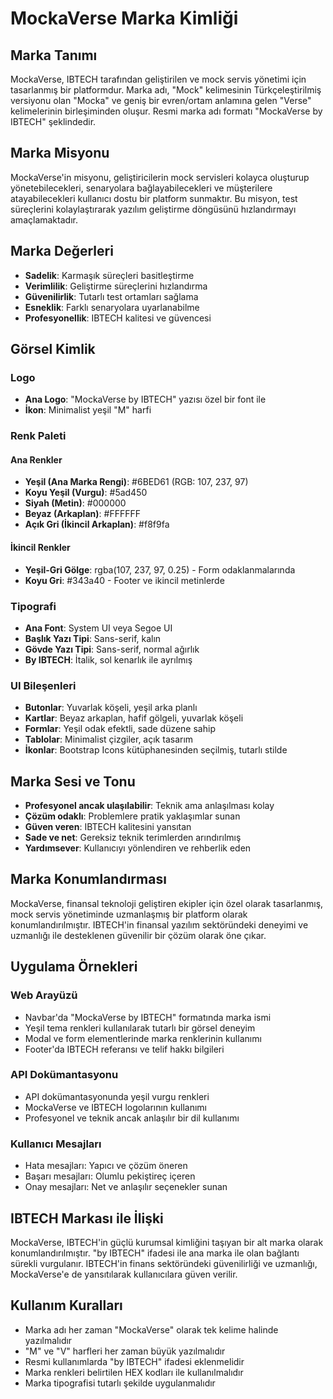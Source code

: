 # MockaVerse Marka Kimliği

## Marka Tanımı

MockaVerse, IBTECH tarafından geliştirilen ve mock servis yönetimi için tasarlanmış bir platformdur. Marka adı, "Mock" kelimesinin Türkçeleştirilmiş versiyonu olan "Mocka" ve geniş bir evren/ortam anlamına gelen "Verse" kelimelerinin birleşiminden oluşur. Resmi marka adı formatı "MockaVerse by IBTECH" şeklindedir.

## Marka Misyonu

MockaVerse'in misyonu, geliştiricilerin mock servisleri kolayca oluşturup yönetebilecekleri, senaryolara bağlayabilecekleri ve müşterilere atayabilecekleri kullanıcı dostu bir platform sunmaktır. Bu misyon, test süreçlerini kolaylaştırarak yazılım geliştirme döngüsünü hızlandırmayı amaçlamaktadır.

## Marka Değerleri

- **Sadelik**: Karmaşık süreçleri basitleştirme
- **Verimlilik**: Geliştirme süreçlerini hızlandırma
- **Güvenilirlik**: Tutarlı test ortamları sağlama
- **Esneklik**: Farklı senaryolara uyarlanabilme
- **Profesyonellik**: IBTECH kalitesi ve güvencesi

## Görsel Kimlik

### Logo

- **Ana Logo**: "MockaVerse by IBTECH" yazısı özel bir font ile 
- **İkon**: Minimalist yeşil "M" harfi

### Renk Paleti

#### Ana Renkler
- **Yeşil (Ana Marka Rengi)**: #6BED61 (RGB: 107, 237, 97)
- **Koyu Yeşil (Vurgu)**: #5ad450 
- **Siyah (Metin)**: #000000
- **Beyaz (Arkaplan)**: #FFFFFF
- **Açık Gri (İkincil Arkaplan)**: #f8f9fa

#### İkincil Renkler
- **Yeşil-Gri Gölge**: rgba(107, 237, 97, 0.25) - Form odaklanmalarında
- **Koyu Gri**: #343a40 - Footer ve ikincil metinlerde

### Tipografi

- **Ana Font**: System UI veya Segoe UI
- **Başlık Yazı Tipi**: Sans-serif, kalın
- **Gövde Yazı Tipi**: Sans-serif, normal ağırlık
- **By IBTECH**: İtalik, sol kenarlık ile ayrılmış

### UI Bileşenleri

- **Butonlar**: Yuvarlak köşeli, yeşil arka planlı
- **Kartlar**: Beyaz arkaplan, hafif gölgeli, yuvarlak köşeli
- **Formlar**: Yeşil odak efektli, sade düzene sahip
- **Tablolar**: Minimalist çizgiler, açık tasarım
- **İkonlar**: Bootstrap Icons kütüphanesinden seçilmiş, tutarlı stilde

## Marka Sesi ve Tonu

- **Profesyonel ancak ulaşılabilir**: Teknik ama anlaşılması kolay
- **Çözüm odaklı**: Problemlere pratik yaklaşımlar sunan
- **Güven veren**: IBTECH kalitesini yansıtan
- **Sade ve net**: Gereksiz teknik terimlerden arındırılmış
- **Yardımsever**: Kullanıcıyı yönlendiren ve rehberlik eden

## Marka Konumlandırması

MockaVerse, finansal teknoloji geliştiren ekipler için özel olarak tasarlanmış, mock servis yönetiminde uzmanlaşmış bir platform olarak konumlandırılmıştır. IBTECH'in finansal yazılım sektöründeki deneyimi ve uzmanlığı ile desteklenen güvenilir bir çözüm olarak öne çıkar.

## Uygulama Örnekleri

### Web Arayüzü

- Navbar'da "MockaVerse by IBTECH" formatında marka ismi
- Yeşil tema renkleri kullanılarak tutarlı bir görsel deneyim
- Modal ve form elementlerinde marka renklerinin kullanımı
- Footer'da IBTECH referansı ve telif hakkı bilgileri

### API Dokümantasyonu

- API dokümantasyonunda yeşil vurgu renkleri
- MockaVerse ve IBTECH logolarının kullanımı
- Profesyonel ve teknik ancak anlaşılır bir dil kullanımı

### Kullanıcı Mesajları

- Hata mesajları: Yapıcı ve çözüm öneren
- Başarı mesajları: Olumlu pekiştireç içeren
- Onay mesajları: Net ve anlaşılır seçenekler sunan

## IBTECH Markası ile İlişki

MockaVerse, IBTECH'in güçlü kurumsal kimliğini taşıyan bir alt marka olarak konumlandırılmıştır. "by IBTECH" ifadesi ile ana marka ile olan bağlantı sürekli vurgulanır. IBTECH'in finans sektöründeki güvenilirliği ve uzmanlığı, MockaVerse'e de yansıtılarak kullanıcılara güven verilir.

## Kullanım Kuralları

- Marka adı her zaman "MockaVerse" olarak tek kelime halinde yazılmalıdır
- "M" ve "V" harfleri her zaman büyük yazılmalıdır
- Resmi kullanımlarda "by IBTECH" ifadesi eklenmelidir
- Marka renkleri belirtilen HEX kodları ile kullanılmalıdır
- Marka tipografisi tutarlı şekilde uygulanmalıdır 